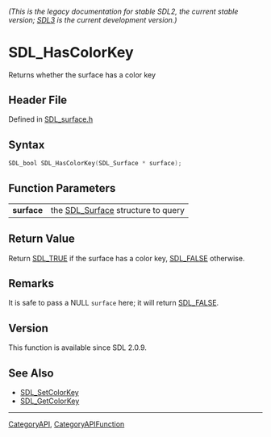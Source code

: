 ###### (This is the legacy documentation for stable SDL2, the current stable version; [SDL3](https://wiki.libsdl.org/SDL3/) is the current development version.)
# SDL_HasColorKey

Returns whether the surface has a color key

## Header File

Defined in [SDL_surface.h](https://github.com/libsdl-org/SDL/blob/SDL2/include/SDL_surface.h)

## Syntax

```c
SDL_bool SDL_HasColorKey(SDL_Surface * surface);

```

## Function Parameters

|                 |                                                   |
| --------------- | ------------------------------------------------- |
| **surface**     | the [SDL_Surface](SDL_Surface) structure to query |

## Return Value

Return [SDL_TRUE](SDL_TRUE) if the surface has a color key,
[SDL_FALSE](SDL_FALSE) otherwise.

## Remarks

It is safe to pass a NULL `surface` here; it will return
[SDL_FALSE](SDL_FALSE).

## Version

This function is available since SDL 2.0.9.

## See Also

- [SDL_SetColorKey](SDL_SetColorKey)
- [SDL_GetColorKey](SDL_GetColorKey)

----
[CategoryAPI](CategoryAPI), [CategoryAPIFunction](CategoryAPIFunction)

